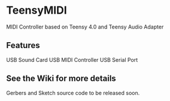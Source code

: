 # TeensyMIDI

MIDI Controller based on Teensy 4.0 and Teensy Audio Adapter

## Features

USB Sound Card
USB MIDI Controller
USB Serial Port

## See the Wiki for more details

Gerbers and Sketch source code to be released soon.
